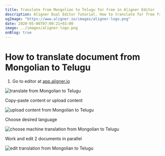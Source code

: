 ```yaml
---
title: Translate from Mongolian to Telugu for free in Aligner Editor
description: Aligner Dual Editor Tutorial. How to translate for free from Mongolian to Telugu. Aligner is multilingual document management platform. 
ogImage: "https://www.aligner.io/images/aligner-logo.png"
date: 2020-05-06T07:09:21+03:00
image: ../images/aligner-logo.png
onBlog: true
---
```


# How to translate document from Mongolian to Telugu

1. Go to editor at [app.aligner.io](https://app.aligner.io "Aligner App web page")

![translate from Mongolian to Telugu](../aligner-blank-editor.png "translate from Mongolian to Telugu")

Copy-paste content or upload content

![upload content from Mongolian to Telugu](../aligner-uploaded-document.png "upload content from Mongolian to Telugu")

Choose desired language

![choose machine translation from Mongolian to Telugu](../aligner-language-dropdown.png "choose machine translation from Mongolian to Telugu")

Work and edit 2 documents in parallel

![edit translation from Mongolian to Telugu](../aligner-double-sitded-editor.png "edit translation from Mongolian to Telugu")

